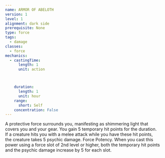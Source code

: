 ```yaml
---
name: ARMOR OF ABELOTH
version: 1
level: 1
alignment: dark side
prerequisite: None
type: force
tags:
  - damage
classes:
  - force
mechanics:
  - castingTime:
      length: 1
      unit: action



    duration:
      length: 1
      unit: hour
    range:
      short: Self
    concentration: False
---
```

A protective force surrounds you, manifesting as
shimmering light that covers you and your gear. You
gain 5 temporary hit points for the duration. If a
creature hits you with a melee attack while you have
these hit points, the creature takes 5 psychic damage.
Force Potency. When you cast this power using a
force slot of 2nd level or higher, both the temporary hit
points and the psychic damage increase by 5 for each
slot.

    